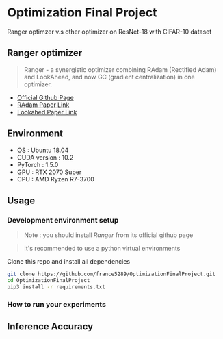 # Optimization Final Project
Ranger optimzer v.s other optimizer on ResNet-18 with CIFAR-10 dataset

## Ranger optimizer
> Ranger - a synergistic optimizer combining RAdam (Rectified Adam) and LookAhead, and now GC (gradient centralization) in one optimizer. 
- [Official Github Page](https://github.com/lessw2020/Ranger-Deep-Learning-Optimizer)
- [RAdam Paper Link](https://arxiv.org/pdf/1908.03265.pdf)
- [Lookahed Paper Link](https://arxiv.org/pdf/1907.08610v1.pdf)

## Environment
- OS : Ubuntu 18.04
- CUDA version : 10.2
- PyTorch : 1.5.0
- GPU : RTX 2070 Super
- CPU : AMD Ryzen R7-3700

## Usage
### Development environment setup
> Note : you should install *Ranger* from its official github page

> It's recommended to use a python virtual environments 


Clone this repo and install all dependencies
```bash
git clone https://github.com/france5289/OptimizationFinalProject.git
cd OptimizationFinalProject
pip3 install -r requirements.txt
```
### How to run your experiments


## Inference Accuracy
